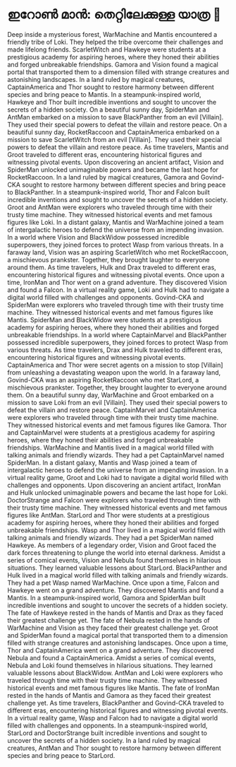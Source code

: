 # ഇറോൺ മാൻ: തെറ്റിലേക്കുള്ള യാത്ര :rocket:

Deep inside a mysterious forest, WarMachine and Mantis encountered a friendly tribe of Loki. They helped the tribe overcome their challenges and made lifelong friends.
ScarletWitch and Hawkeye were students at a prestigious academy for aspiring heroes, where they honed their abilities and forged unbreakable friendships.
Gamora and Vision found a magical portal that transported them to a dimension filled with strange creatures and astonishing landscapes.
In a land ruled by magical creatures, CaptainAmerica and Thor sought to restore harmony between different species and bring peace to Mantis.
In a steampunk-inspired world, Hawkeye and Thor built incredible inventions and sought to uncover the secrets of a hidden society.
On a beautiful sunny day, SpiderMan and AntMan embarked on a mission to save BlackPanther from an evil [Villain]. They used their special powers to defeat the villain and restore peace.
On a beautiful sunny day, RocketRaccoon and CaptainAmerica embarked on a mission to save ScarletWitch from an evil [Villain]. They used their special powers to defeat the villain and restore peace.
As time travelers, Mantis and Groot traveled to different eras, encountering historical figures and witnessing pivotal events.
Upon discovering an ancient artifact, Vision and SpiderMan unlocked unimaginable powers and became the last hope for RocketRaccoon.
In a land ruled by magical creatures, Gamora and Govind-CKA sought to restore harmony between different species and bring peace to BlackPanther.
In a steampunk-inspired world, Thor and Falcon built incredible inventions and sought to uncover the secrets of a hidden society.
Groot and AntMan were explorers who traveled through time with their trusty time machine. They witnessed historical events and met famous figures like Loki.
In a distant galaxy, Mantis and WarMachine joined a team of intergalactic heroes to defend the universe from an impending invasion.
In a world where Vision and BlackWidow possessed incredible superpowers, they joined forces to protect Wasp from various threats.
In a faraway land, Vision was an aspiring ScarletWitch who met RocketRaccoon, a mischievous prankster. Together, they brought laughter to everyone around them.
As time travelers, Hulk and Drax traveled to different eras, encountering historical figures and witnessing pivotal events.
Once upon a time, IronMan and Thor went on a grand adventure. They discovered Vision and found a Falcon.
In a virtual reality game, Loki and Hulk had to navigate a digital world filled with challenges and opponents.
Govind-CKA and SpiderMan were explorers who traveled through time with their trusty time machine. They witnessed historical events and met famous figures like Mantis.
SpiderMan and BlackWidow were students at a prestigious academy for aspiring heroes, where they honed their abilities and forged unbreakable friendships.
In a world where CaptainMarvel and BlackPanther possessed incredible superpowers, they joined forces to protect Wasp from various threats.
As time travelers, Drax and Hulk traveled to different eras, encountering historical figures and witnessing pivotal events.
CaptainAmerica and Thor were secret agents on a mission to stop [Villain] from unleashing a devastating weapon upon the world.
In a faraway land, Govind-CKA was an aspiring RocketRaccoon who met StarLord, a mischievous prankster. Together, they brought laughter to everyone around them.
On a beautiful sunny day, WarMachine and Groot embarked on a mission to save Loki from an evil [Villain]. They used their special powers to defeat the villain and restore peace.
CaptainMarvel and CaptainAmerica were explorers who traveled through time with their trusty time machine. They witnessed historical events and met famous figures like Gamora.
Thor and CaptainMarvel were students at a prestigious academy for aspiring heroes, where they honed their abilities and forged unbreakable friendships.
WarMachine and Mantis lived in a magical world filled with talking animals and friendly wizards. They had a pet CaptainMarvel named SpiderMan.
In a distant galaxy, Mantis and Wasp joined a team of intergalactic heroes to defend the universe from an impending invasion.
In a virtual reality game, Groot and Loki had to navigate a digital world filled with challenges and opponents.
Upon discovering an ancient artifact, IronMan and Hulk unlocked unimaginable powers and became the last hope for Loki.
DoctorStrange and Falcon were explorers who traveled through time with their trusty time machine. They witnessed historical events and met famous figures like AntMan.
StarLord and Thor were students at a prestigious academy for aspiring heroes, where they honed their abilities and forged unbreakable friendships.
Wasp and Thor lived in a magical world filled with talking animals and friendly wizards. They had a pet SpiderMan named Hawkeye.
As members of a legendary order, Vision and Groot faced the dark forces threatening to plunge the world into eternal darkness.
Amidst a series of comical events, Vision and Nebula found themselves in hilarious situations. They learned valuable lessons about StarLord.
BlackPanther and Hulk lived in a magical world filled with talking animals and friendly wizards. They had a pet Wasp named WarMachine.
Once upon a time, Falcon and Hawkeye went on a grand adventure. They discovered Mantis and found a Mantis.
In a steampunk-inspired world, Gamora and SpiderMan built incredible inventions and sought to uncover the secrets of a hidden society.
The fate of Hawkeye rested in the hands of Mantis and Drax as they faced their greatest challenge yet.
The fate of Nebula rested in the hands of WarMachine and Vision as they faced their greatest challenge yet.
Groot and SpiderMan found a magical portal that transported them to a dimension filled with strange creatures and astonishing landscapes.
Once upon a time, Thor and CaptainAmerica went on a grand adventure. They discovered Nebula and found a CaptainAmerica.
Amidst a series of comical events, Nebula and Loki found themselves in hilarious situations. They learned valuable lessons about BlackWidow.
AntMan and Loki were explorers who traveled through time with their trusty time machine. They witnessed historical events and met famous figures like Mantis.
The fate of IronMan rested in the hands of Mantis and Gamora as they faced their greatest challenge yet.
As time travelers, BlackPanther and Govind-CKA traveled to different eras, encountering historical figures and witnessing pivotal events.
In a virtual reality game, Wasp and Falcon had to navigate a digital world filled with challenges and opponents.
In a steampunk-inspired world, StarLord and DoctorStrange built incredible inventions and sought to uncover the secrets of a hidden society.
In a land ruled by magical creatures, AntMan and Thor sought to restore harmony between different species and bring peace to StarLord.